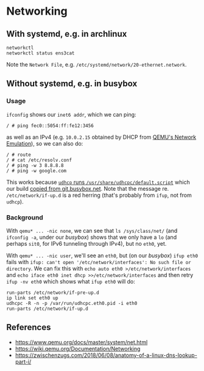 # Networking

## With systemd, e.g. in archlinux

    networkctl
    networkctl status ens3cat

Note the `Network File`, e.g. `/etc/systemd/network/20-ethernet.network`.


## Without systemd, e.g. in busybox

### Usage

`ifconfig` shows our `inet6 addr`, which we can ping:

    / # ping fec0::5054:ff:fe12:3456

as well as an IPv4 (e.g. `10.0.2.15` obtained by DHCP from
[QEMU's Network Emulation](https://www.qemu.org/docs/master/system/net.html)), so we can also do:

    / # route
    / # cat /etc/resolv.conf
    / # ping -w 3 8.8.8.8
    / # ping -w google.com

This works because [`udhcp` runs `/usr/share/udhcpc/default.script`](https://udhcp.busybox.net/README.udhcpc)
which our build [copied from git.busybox.net](https://git.busybox.net/busybox/plain/examples/udhcp/simple.script).
Note that the message re. `/etc/network/if-up.d` is a red herring (that's probably from `ifup`, not from `udhcp`).


### Background

With `qemu* ... -nic none`, we can see that `ls /sys/class/net/`
(and `ifconfig -a`, under our _busybox_) shows that we only have a `lo`
(and perhaps `sit0`, for IPv6 tunneling through IPv4), but no `eth0`, yet.

With `qemu* ... -nic user`, we'll see an `eth0`, but (on our _busybox_)
`ifup eth0` fails with `ifup: can't open '/etc/network/interfaces': No such file or directory`.
We can fix this with `echo auto eth0 >/etc/network/interfaces` and `echo iface eth0 inet dhcp >>/etc/network/interfaces` and then retry `ifup -nv eth0` which shows what `ifup eth0` will do:

    run-parts /etc/network/if-pre-up.d
    ip link set eth0 up
    udhcpc -R -n -p /var/run/udhcpc.eth0.pid -i eth0
    run-parts /etc/network/if-up.d


## References

* https://www.qemu.org/docs/master/system/net.html
* https://wiki.qemu.org/Documentation/Networking
* https://zwischenzugs.com/2018/06/08/anatomy-of-a-linux-dns-lookup-part-i/
